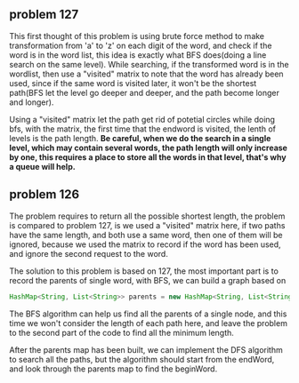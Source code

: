 ## problem 127

This first thought of this problem is using brute force method to make transformation from 'a' to 'z' on each digit of the word, and check if the word is in the word list, this idea is exactly what BFS does(doing a line search on the same level). While searching, if the transformed word is in the wordlist, then use a "visited" matrix to note that the word has already been used, since if the same word is visited later, it won't be the shortest path(BFS let the level go deeper and deeper, and the path become longer and longer).

Using a "visited" matrix let the path get rid of potetial circles while doing bfs, with the matrix, the first time that the endword is visited, the lenth of levels is the path length. **Be careful, when we do the search in a single level, which may contain several words, the path length will only increase by one, this requires a place to store all the words in that level, that's why a queue will help.**

## problem 126

The problem requires to return all the possible shortest length, the problem is compared to problem 127, is we used a "visited" matrix here, if two paths have the same length, and both use a same word, then one of them will be ignored, because we used the matrix to record if the word has been used, and ignore the second request to the word.

The solution to this problem is based on 127, the most important part is to record the parents of single word, with BFS, we can build a graph based on

```java
HashMap<String, List<String>> parents = new HashMap<String, List<String>>();
```

The BFS algorithm can help us find all the parents of a single node, and this time we won't consider the length of each path here, and leave the problem to the second part of the code to find all the minimum length.

After the parents map has been built, we can implement the  DFS algorithm to search all the paths, but the algorithm should start from the endWord, and look through the parents map to find the beginWord.

